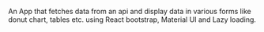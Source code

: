 An App that fetches data from an api and display data in various forms like donut
chart, tables etc. using React bootstrap, Material UI and Lazy loading.
